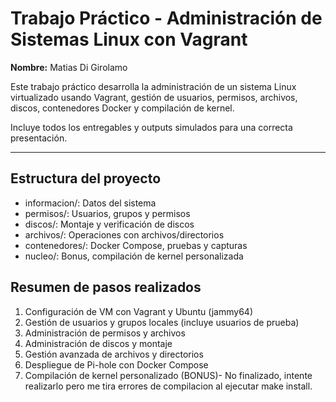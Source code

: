 # Trabajo Práctico - Administración de Sistemas Linux con Vagrant

**Nombre:** Matias Di Girolamo

Este trabajo práctico desarrolla la administración de un sistema Linux virtualizado usando Vagrant, gestión de usuarios, permisos, archivos, discos, contenedores Docker y compilación de kernel.

Incluye todos los entregables y outputs simulados para una correcta presentación.

---

## Estructura del proyecto

- informacion/: Datos del sistema
- permisos/: Usuarios, grupos y permisos
- discos/: Montaje y verificación de discos
- archivos/: Operaciones con archivos/directorios
- contenedores/: Docker Compose, pruebas y capturas
- nucleo/: Bonus, compilación de kernel personalizada

## Resumen de pasos realizados

1. Configuración de VM con Vagrant y Ubuntu (jammy64)
2. Gestión de usuarios y grupos locales (incluye usuarios de prueba)
3. Administración de permisos y archivos
4. Administración de discos y montaje
5. Gestión avanzada de archivos y directorios
6. Despliegue de Pi-hole con Docker Compose
7. Compilación de kernel personalizado (BONUS)- No finalizado, intente realizarlo pero me tira errores de compilacion al ejecutar make install.

